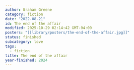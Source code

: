 ```yaml
---
author: Graham Greene
category: fiction
date: "2022-08-21"
id: The end of the affair
modified: 2025-10-29 02:14:42 GMT-04:00
posters: "[[library/posters/the-end-of-the-affair.jpg]]"
status: finished
subcategory: love
tags:
  - fiction
title: The end of the affair
year-finished: 2024
---
```

